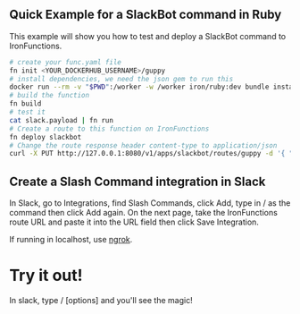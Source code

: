 ## Quick Example for a SlackBot command in Ruby

This example will show you how to test and deploy a SlackBot command to IronFunctions.

```sh
# create your func.yaml file
fn init <YOUR_DOCKERHUB_USERNAME>/guppy
# install dependencies, we need the json gem to run this
docker run --rm -v "$PWD":/worker -w /worker iron/ruby:dev bundle install --standalone --clean
# build the function
fn build
# test it
cat slack.payload | fn run
# Create a route to this function on IronFunctions
fn deploy slackbot
# Change the route response header content-type to application/json
curl -X PUT http://127.0.0.1:8080/v1/apps/slackbot/routes/guppy -d '{ "route": { "headers": { "Content-type": ["application/json"] } } }'
```

## Create a Slash Command integration in Slack

In Slack, go to Integrations, find Slash Commands, click Add, type in / as the command then click Add again. On the next page, take the IronFunctions route URL and paste it into the URL field then click Save Integration.

If running in localhost, use [ngrok](https://github.com/inconshreveable/ngrok).

# Try it out!

In slack, type /<COMMAND> [options] and you'll see the magic!


